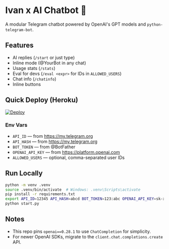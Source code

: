 # Ivan x AI Chatbot 🤖

A modular Telegram chatbot powered by OpenAI's GPT models and `python-telegram-bot`.

## Features
- AI replies (`/start` or just type)
- Inline mode (@YourBot in any chat)
- Usage stats (`/stats`)
- Eval for devs (`/eval <expr>` for IDs in `ALLOWED_USERS`)
- Chat info (`/chatinfo`)
- Inline buttons

## Quick Deploy (Heroku)

[![Deploy](https://www.herokucdn.com/deploy/button.svg)]([https://www.herokucdn.com/deploy/button.svg](https://github.com/Ahad611/IVAN----CHAT---BOT))

### Env Vars
- `API_ID` — from https://my.telegram.org
- `API_HASH` — from https://my.telegram.org
- `BOT_TOKEN` — from @BotFather
- `OPENAI_API_KEY` — from https://platform.openai.com
- `ALLOWED_USERS` — optional, comma-separated user IDs

## Run Locally

```bash
python -m venv .venv
source .venv/bin/activate  # Windows: .venv\Scripts\activate
pip install -r requirements.txt
export API_ID=12345 API_HASH=abcd BOT_TOKEN=123:abc OPENAI_API_KEY=sk-xxxx
python start.py
```

## Notes
- This repo pins `openai==0.28.1` to use `ChatCompletion` for simplicity.
- For newer OpenAI SDKs, migrate to the `client.chat.completions.create` API.
